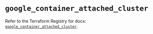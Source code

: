 # `google_container_attached_cluster`

Refer to the Terraform Registry for docs: [`google_container_attached_cluster`](https://registry.terraform.io/providers/hashicorp/google/6.39.0/docs/resources/container_attached_cluster).
